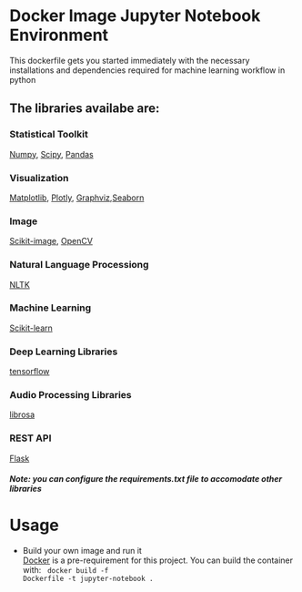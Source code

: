 # Docker Image Jupyter Notebook Environment
This dockerfile gets you started immediately with the necessary installations and dependencies required for machine learning workflow in python

## The libraries availabe are:
### Statistical Toolkit
[Numpy](https://numpy.org/), [Scipy](https://scipy.org/), [Pandas](https://pandas.pydata.org/)
### Visualization
[Matplotlib](https://matplotlib.org/), [Plotly](https://plotly.com/), [Graphviz](https://graphviz.org/),[Seaborn](https://seaborn.pydata.org/)
### Image
[Scikit-image](https://scikit-image.org/), [OpenCV](https://opencv.org/)
### Natural Language Processiong
[NLTK](https://www.nltk.org/)
### Machine Learning
[Scikit-learn](https://scikit-learn.org/stable/)
### Deep Learning Libraries
[tensorflow](https://www.tensorflow.org/)
### Audio Processing Libraries
[librosa](https://librosa.org/)
### REST API
[Flask](https://flask.palletsprojects.com/)
##### Note: you can configure the requirements.txt file to accomodate other libraries

# Usage
 * Build your own image and run it <br />
[Docker](https://www.docker.com/) is a pre-requirement for this project. You can build the container with:
<code> docker build -f Dockerfile -t jupyter-notebook . </code>
 

